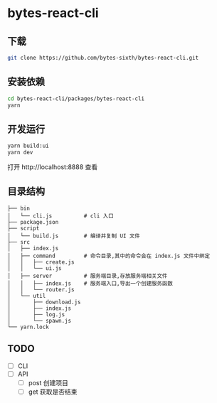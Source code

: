 # bytes-react-cli

## 下载

```sh
git clone https://github.com/bytes-sixth/bytes-react-cli.git
```

## 安装依赖

```sh
cd bytes-react-cli/packages/bytes-react-cli
yarn
```

## 开发运行

```sh
yarn build:ui
yarn dev
```

打开 http://localhost:8888 查看

## 目录结构

```
├── bin
│   └── cli.js          # cli 入口
├── package.json
├── script
│   └── build.js        # 编译并复制 UI 文件
├── src
│   ├── index.js
│   ├── command         # 命令目录,其中的命令会在 index.js 文件中绑定
│   │   ├── create.js
│   │   └── ui.js
│   ├── server          # 服务端目录,存放服务端相关文件
│   │   ├── index.js    # 服务端入口,导出一个创建服务函数
│   │   └── router.js
│   └── util
│       ├── download.js
│       ├── index.js
│       ├── log.js
│       └── spawn.js
└── yarn.lock
```

## TODO

- [ ] CLI
- [ ] API
  - [ ] post 创建项目
  - [ ] get 获取是否结束
